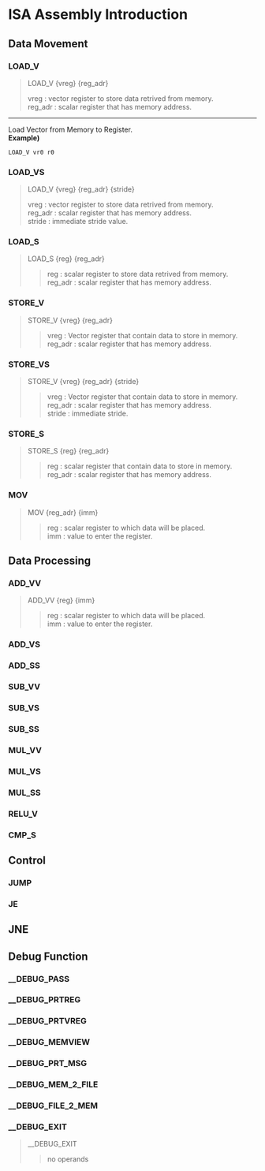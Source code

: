 ISA Assembly Introduction
==============================

## Data Movement

### LOAD_V
>LOAD_V {vreg} {reg_adr}
>
>vreg : vector register to store data retrived from memory.\
>reg_adr : scalar register that has memory address.

---
Load Vector from Memory to Register. \
__Example)__
    
    LOAD_V vr0 r0
    
### LOAD_VS
> LOAD_V {vreg} {reg_adr} {stride}
> 
> vreg : vector register to store data retrived from memory.\
> reg_adr : scalar register that has memory address.\
> stride : immediate stride value.
### LOAD_S
> LOAD_S {reg} {reg_adr}
> > reg : scalar register to store data retrived from memory.\
> > reg_adr : scalar register that has memory address.

### STORE_V
> STORE_V {vreg} {reg_adr}
> > vreg : Vector register that contain data to store in memory.\
> > reg_adr : scalar register that has memory address.

### STORE_VS
> STORE_V {vreg} {reg_adr} {stride}
> > vreg : Vector register that contain data to store in memory.\
> > reg_adr : scalar register that has memory address.\
> > stride : immediate stride.
### STORE_S
> STORE_S {reg} {reg_adr}
> > reg : scalar register that contain data to store in memory.\
> > reg_adr : scalar register that has memory address.
### MOV
> MOV {reg_adr} {imm}
> > reg : scalar register to which data will be placed.\
> > imm : value to enter the register.

## Data Processing

### ADD_VV
> ADD_VV {reg} {imm}
> > reg : scalar register to which data will be placed.\
> > imm : value to enter the register.
### ADD_VS

### ADD_SS

### SUB_VV

### SUB_VS

### SUB_SS

### MUL_VV

### MUL_VS

### MUL_SS

### RELU_V

### CMP_S

## Control

### JUMP

### JE

## JNE

## Debug Function

### __DEBUG_PASS

### __DEBUG_PRTREG

### __DEBUG_PRTVREG

### __DEBUG_MEMVIEW

### __DEBUG_PRT_MSG

### __DEBUG_MEM_2_FILE

### __DEBUG_FILE_2_MEM

### __DEBUG_EXIT
> __DEBUG_EXIT
> > no operands